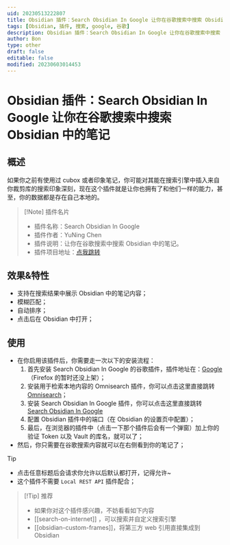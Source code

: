 ```yaml
---
uid: 20230513222807
title: Obsidian 插件：Search Obsidian In Google 让你在谷歌搜索中搜索 Obsidian 中的笔记
tags: [Obsidian, 插件, 搜索, google, 谷歌]
description: Obsidian 插件：Search Obsidian In Google 让你在谷歌搜索中搜索 Obsidian 中的笔记
author: Bon
type: other
draft: false
editable: false
modified: 20230603014453
---
```


# Obsidian 插件：Search Obsidian In Google 让你在谷歌搜索中搜索 Obsidian 中的笔记

## 概述

如果你之前有使用过 cubox 或者印象笔记，你可能对其能在搜索引擎中插入来自你裁剪库的搜索印象深刻，现在这个插件就是让你也拥有了和他们一样的能力，甚至，你的数据都是存在自己本地的。

> [!Note] 插件名片
> - 插件名称：Search Obsidian In Google
> - 插件作者：YuNing Chen
> - 插件说明：让你在谷歌搜索中搜索 Obsidian 中的笔记。
> - 插件项目地址：[点我跳转](https://github.com/qazxcdswe123/search-obsidian-in-google)

## 效果&特性

- 支持在搜索结果中展示 Obsidian 中的笔记内容；
- 模糊匹配；
- 自动排序；
- 点击后在 Obsidian 中打开；

## 使用

- 在你启用该插件后，你需要走一次以下的安装流程：
	1. 首先安装 Search Obsidian In Google 的谷歌插件，插件地址在：[Google](https://chrome.google.com/webstore/detail/search-obsidian-in-google/dkefnggaipjamcbnjdlapgilhlaikbme) （Firefox 的暂时还没上架）；
	2. 安装用于检索本地内容的 Omnisearch 插件，你可以点击这里直接跳转 [Omnisearch](obsidian://show-plugin?id=omnisearch)；
	3. 安装 Search Obsidian In Google 插件，你可以点击这里直接跳转 [Search Obsidian In Google](obsidian://show-plugin?id=search-obsidian-in-google)
	4. 配置 Obsidian 插件中的端口（在 Obsidian 的设置页中配置）；
	5. 最后，在浏览器的插件中（点击一下那个插件后会有一个弹窗）加上你的验证 Token 以及 Vault 的库名，就可以了；
- 然后，你只需要在谷歌搜索内容就可以在右侧看到你的笔记了；

> [!tip]
> - 点击任意标题后会请求你允许以后默认都打开，记得允许~
> - 这个插件不需要 `Local REST API` 插件配合；

> [!Tip] 推荐
> - 如果你对这个插件感兴趣，不妨看看如下内容
> - [[search-on-internet]] ，可以搜索并自定义搜索引擎
> - [[obsidian-custom-frames]]，将第三方 web 引用直接集成到 Obsidian